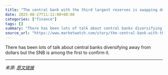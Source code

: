 ```yaml
---
title: "The central bank with the third largest reserves is swapping dollars for euros"
date: 2025-08-27T11:12:00+08:00
categories: ["finance"]
tags: []
summary: "There has been lots of talk about central banks diversifying away from dollars but the SNB is among the first to confirm it."
source_url: "https://www.marketwatch.com/story/the-central-bank-with-the-third-largest-reserves-is-swapping-dollars-for-euros-672ef5d9?mod=mw_rss_topstories"
---
```


There has been lots of talk about central banks diversifying away from dollars but the SNB is among the first to confirm it.

---

*来源: [原文链接](https://www.marketwatch.com/story/the-central-bank-with-the-third-largest-reserves-is-swapping-dollars-for-euros-672ef5d9?mod=mw_rss_topstories)*
